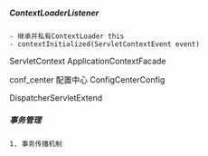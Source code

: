 ##### ContextLoaderListener
    - 继承并私有ContextLoader this
    - contextInitialized(ServletContextEvent event)
    
ServletContext
ApplicationContextFacade

conf_center 配置中心 ConfigCenterConfig

DispatcherServletExtend

##### 事务管理
    1. 事务传播机制